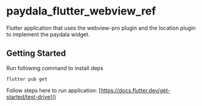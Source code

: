# paydala_flutter_webview_ref

Flutter application that uses the webview-pro plugin and the location plugin to implement the paydala widget.

## Getting Started

Run following command to install deps
```
flutter pub get
```

Follow steps here to run application:
[https://docs.flutter.dev/get-started/test-drive]()
